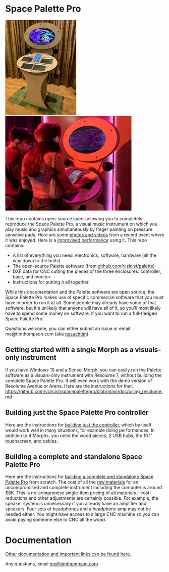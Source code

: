 <h1>Space Palette Pro</h1>
<p>
<img src="images/spp.jpg" height=300>&nbsp;&nbsp;<img src="images/spp_at_local_love.jpg" height=300>
<p>
This repo contains open-source specs allowing you to completely reproduce the Space Palette Pro,
a visual music instrument on which you play music and graphics simultaneously by finger painting on
pressure sensitive pads.  Here are some <a href="https://photos.app.goo.gl/1x5BrCuc9yP6Z52XA">photos and videos</a> from a recent event where it was enjoyed.  Here is a <a href="https://youtu.be/HDtxEyCI_zc?t=362">improvised performance</a> using it.
This repo contains:
<p>
<ul>
<li>A list of everything you need: electronics, software, hardware (all the way down to the bolts)
<li>The open-source Palette software (from <a href="https://github.com/vizicist/palette">github.com/vizicist/palette</a>)
<li>DXF data for CNC cutting the pieces of the three enclosures: controller, base, and monitor.
<li>Instructions for putting it all together.
</ul>

<p>
While this documentation and the Palette software are open source, the Space Palette Pro
makes use of specific commercial software that you must have in order to run it at all.
Some people may already have some of that software, but it's unlikely that anyone will
have all of it, so you'll most likely have to spend some money on software, if you want to run a full-fledged Space Palette Pro.
<p>
Questions welcome, you can either submit an issue or email me@timthompson.com (aka <a href="https://nosuchtim.com">nosuchtim</a>)
<p>

<h2>Getting started with a single Morph as a visuals-only instrument</h2>
<p>
If you have Windows 10 and a Sensel Morph,
you can easily run the Palette software
as a visuals-only instrument with Resolume 7,
without building the complete Space Palette Pro.
It will even work with the demo version of Resolume Avenue or Arena.
Here are the instructions for that:
<a href="https://github.com/vizicist/palette/blob/main/doc/using_resolume.md">https://github.com/vizicist/spacepalettepro/blob/main/doc/using_resolume.md</a>

<h2>Building just the Space Palette Pro controller</h2>
<p>
Here are the instructions for <a href="doc/building_controller.md">building just the controller</a>,
which by itself would work well in many situations, for example doing performances.
In addition to 4 Morphs, you need the wood pieces, 2 USB hubs, the 10.1" touchscreen, and cables.

<h2>Building a complete and standalone Space Palette Pro</h2>
<p>
Here are the instructions for <a href="doc/building.md">building a complete and standalone Space Palette Pro</a> from scratch.
The cost of all the <a href="doc/parts.pdf">raw materials</a> for an uncompromised and complete instrument
including the computer is around $8K.
This is no-compromise single-item pricing of all materials - cost-reductions
and other adjustments are certainly possible.
For example, the speaker system is unnecessary
if you already have an amplifier and speakers.
Four sets of headphones and a headphone amp may not be needed either.
You might have access to a large CNC machine so you can avoid
paying someone else to CNC all the wood.
<p>
<h1>Documentation</h1>
<a href="doc/README.md">Other documentation and important links can be found here.</a>
<p>
<p>
Any questions, email <a href="mailto:me@timthompson.com">me@timthompson.com</a>